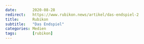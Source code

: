 ```yaml
---
date:       2020-08-28
redirect:   https://www.rubikon.news/artikel/das-endspiel-2
title:      Rubikon
subtitle:   "Das Endspiel"
categories: Medien
tags:       [rubikon]
---
```

